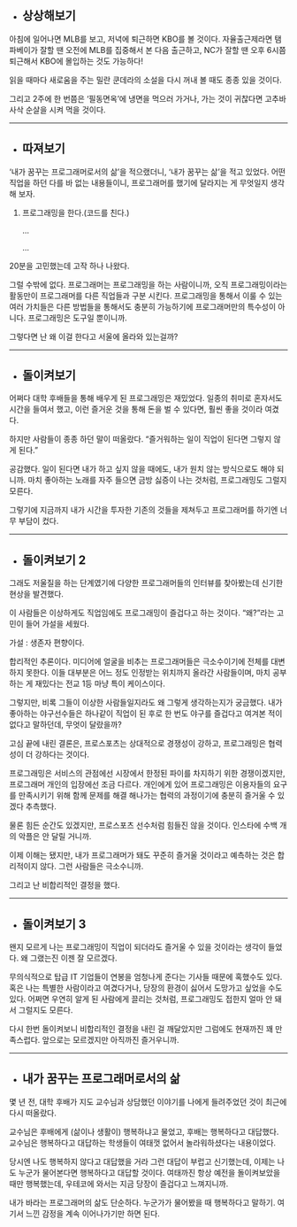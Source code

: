 - ## 상상해보기

아침에 일어나면 MLB를 보고, 저녁에 퇴근하면 KBO를 볼 것이다. 자율출근제라면 탬파베이가 잘할 땐 오전에 MLB를 집중해서 본 다음 출근하고, NC가 잘할 땐 오후 6시쯤 퇴근해서 KBO에 몰입하는 것도 가능하다!

읽을 때마다 새로움을 주는 밀란 쿤데라의 소설을 다시 꺼내 볼 때도 종종 있을 것이다.

그리고 2주에 한 번쯤은 ‘필동면옥’에 냉면을 먹으러 가거나, 가는 것이 귀찮다면 고추바사삭 순살을 시켜 먹을 것이다.

---
- ## 따져보기

‘내가 꿈꾸는 프로그래머로서의 삶’을 적으랬더니, ‘내가 꿈꾸는 삶’을 적고 있었다. 어떤 직업을 하던 다를 바 없는 내용들이니, 프로그래머를 했기에 달라지는 게 무엇일지 생각해 보자.

1. 프로그래밍을 한다.(코드를 친다.)

   …

   …


20분을 고민했는데 고작 하나 나왔다.

그럴 수밖에 없다. 프로그래머는 프로그래밍을 하는 사람이니까, 오직 프로그래밍이라는 활동만이 프로그래머를 다른 직업들과 구분 시킨다. 
프로그래밍을 통해서 이룰 수 있는 여러 가치들은 다른 방법들을 통해서도 충분히 가능하기에 프로그래머만의 특수성이 아니다. 프로그래밍은 도구일 뿐이니까.

그렇다면 난 왜 이걸 한다고 서울에 올라와 있는걸까?

---
- ## 돌이켜보기

어쩌다 대학 후배들을 통해 배우게 된 프로그래밍은 재밌었다. 일종의 취미로 혼자서도 시간을 들여서 했고, 이런 즐거운 것을 통해 돈을 벌 수 있다면, 훨씬 좋을 것이라 여겼다.

하지만 사람들이 종종 하던 말이 떠올랐다. “즐거워하는 일이 직업이 된다면 그렇지 않게 된다.”

공감했다. 일이 된다면 내가 하고 싶지 않을 때에도, 내가 원치 않는 방식으로도 해야 되니까. 마치 좋아하는 노래를 자주 들으면 금방 싫증이 나는 것처럼, 프로그래밍도 그럴지 모른다.

그렇기에 지금까지 내가 시간을 투자한 기존의 것들을 제쳐두고 프로그래머를 하기엔 너무 부담이 컸다.

---

- ## 돌이켜보기 2

그래도 저울질을 하는 단계였기에 다양한 프로그래머들의 인터뷰를 찾아봤는데 신기한 현상을 발견했다.

이 사람들은 이상하게도 직업임에도 프로그래밍이 즐겁다고 하는 것이다. “왜?”라는 고민이 들어 가설을 세웠다.

가설 : 생존자 편향이다.

합리적인 추론이다. 미디어에 얼굴을 비추는 프로그래머들은 극소수이기에 전체를 대변하지 못한다. 이들 대부분은 어느 정도 인정받는 위치까지 올라간 사람들이며, 마치 공부하는 게 재밌다는 전교 1등 마냥 특이 케이스이다.


그렇지만, 비록 그들이 이상한 사람들일지라도 왜 그렇게 생각하는지가 궁금했다. 내가 좋아하는 야구선수들은 하나같이 직업이 된 후로 한 번도 야구를 즐겁다고 여겨본 적이 없다고 말하던데, 무엇이 달랐을까?

고심 끝에 내린 결론은, 프로스포츠는 상대적으로 경쟁성이 강하고, 프로그래밍은 협력성이 더 강하다는 것이다.

프로그래밍은 서비스의 관점에선 시장에서 한정된 파이를 차지하기 위한 경쟁이겠지만, 프로그래머 개인의 입장에선 조금 다르다. 개인에게 있어 프로그래밍은 이용자들의 요구를 만족시키기 위해 함께 문제를 해결 해나가는 협력의 과정이기에 충분히 즐거울 수 있겠다 추측했다. 

물론 힘든 순간도 있겠지만, 프로스포츠 선수처럼 힘들진 않을 것이다. 인스타에 수백 개의 악플은 안 달릴 거니까.

이제 이해는 됐지만, 내가 프로그래머가 돼도 꾸준히 즐거울 것이라고 예측하는 것은 합리적이지 않다. 그런 사람들은 극소수니까.

그리고 난 비합리적인 결정을 했다.

---

- ## 돌이켜보기 3

왠지 모르게 나는 프로그래밍이 직업이 되더라도 즐거울 수 있을 것이라는 생각이 들었다. 왜 그랬는진 이젠 잘 모르겠다.

무의식적으로 탑급 IT 기업들이 연봉을 엄청나게 준다는 기사들 때문에 혹했수도 있다. 혹은 나는 특별한 사람이라고 여겼다거나, 당장의 환경이 싫어서 도망가고 싶었을 수도 있다. 어쩌면 우연히 알게 된 사람에게 끌리는 것처럼, 프로그래밍도 접한지 얼마 안 돼서 그럴지도 모른다.
 
다시 한번 돌이켜보니 비합리적인 결정을 내린 걸 깨달았지만 그럼에도 현재까진 꽤 만족스럽다. 앞으로는 모르겠지만 아직까진 즐거우니까.

---
- ## 내가 꿈꾸는 프로그래머로서의 삶

몇 년 전, 대학 후배가 지도 교수님과 상담했던 이야기를 나에게 들려주었던 것이 최근에 다시 떠올랐다.

교수님은 후배에게 (삶이나 생활이) 행복하냐고 물었고, 후배는 행복하다고 대답했다. 교수님은 행복하다고 대답하는 학생들이 여태껏 없어서 놀라워하셨다는 내용이었다.

당시엔 나도 행복하지 않다고 대답했을 거라 그런 대답이 부럽고 신기했는데, 이제는 나도 누군가 물어본다면 행복하다고 대답할 것이다. 여태까진 항상 예전을 돌이켜보았을 때만 행복했는데, 우테코에 와서는 지금 당장이 즐겁다고 느껴지니까.

내가 바라는 프로그래머의 삶도 단순하다. 누군가가 물어봤을 때 행복하다고 말하기. 여기서 느낀 감정을 계속 이어나가기만 하면 된다.

